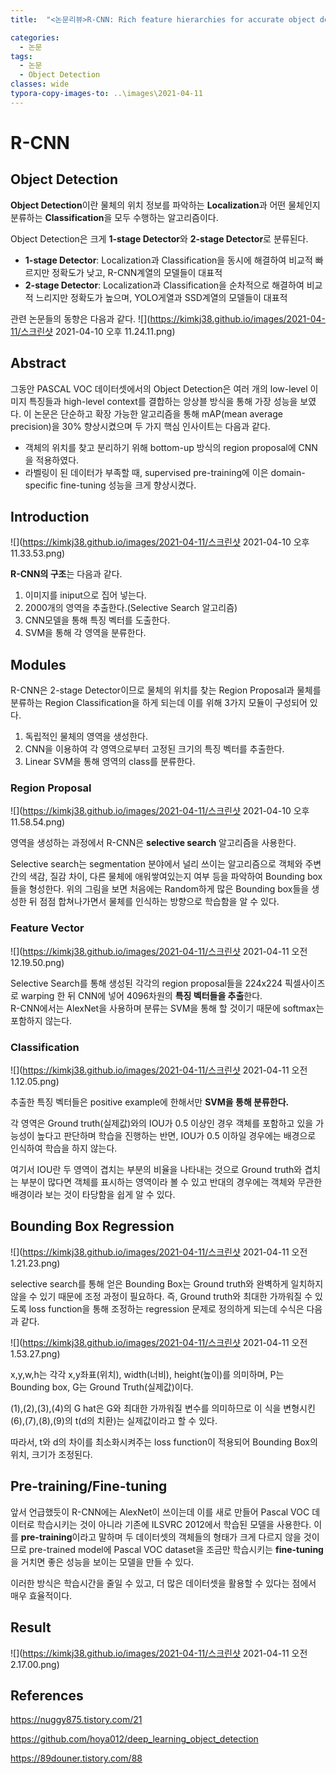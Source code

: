 ```yaml
---
title:  "<논문리뷰>R-CNN: Rich feature hierarchies for accurate object detection and semantic segmentation"

categories:
  - 논문
tags:
  - 논문
  - Object Detection
classes: wide
typora-copy-images-to: ..\images\2021-04-11
---
```


# R-CNN
  
  
## Object Detection
**Object Detection**이란 물체의 위치 정보를 파악하는 **Localization**과 어떤 물체인지 분류하는 **Classification**을 모두 수행하는 알고리즘이다.   
  
Object Detection은 크게 **1-stage Detector**와 **2-stage Detector**로 분류된다.  
  
- **1-stage Detector**: Localization과 Classification을 동시에 해결하여 비교적 빠르지만 정확도가 낮고, R-CNN계열의 모델들이 대표적
- **2-stage Detector**: Localization과 Classification을 순차적으로 해결하여 비교적 느리지만 정확도가 높으며, YOLO게열과 SSD계열의 모델들이 대표적
  
관련 논문들의 동향은 다음과 같다.
![](https://kimkj38.github.io/images/2021-04-11/스크린샷 2021-04-10 오후 11.24.11.png)

  
## Abstract
그동안 PASCAL VOC 데이터셋에서의 Object Detection은 여러 개의 low-level 이미지 특징들과 high-level context를 결합하는 앙상블 방식을 통해 가장 성능을 보였다. 이 논문은 단순하고 확장 가능한
알고리즘을 통해 mAP(mean average precision)을 30% 향상시켰으며 두 가지 핵심 인사이트는 다음과 같다.
- 객체의 위치를 찾고 분리하기 위해 bottom-up 방식의 region proposal에 CNN을 적용하였다.
- 라벨링이 된 데이터가 부족할 때, supervised pre-training에 이은 domain-specific fine-tuning 성능을 크게 향상시켰다.

## Introduction
![](https://kimkj38.github.io/images/2021-04-11/스크린샷 2021-04-10 오후 11.33.53.png)

**R-CNN의 구조**는 다음과 같다.  
1. 이미지를 iniput으로 집어 넣는다.  
2. 2000개의 영역을 추출한다.(Selective Search 알고리즘)  
3. CNN모델을 통해 특징 벡터를 도출한다.  
4. SVM을 통해 각 영역을 분류한다.  
  
  
## Modules
R-CNN은 2-stage Detector이므로 물체의 위치를 찾는 Region Proposal과 물체를 분류하는 Region Classification을 하게 되는데 이를 위해 3가지 모듈이 구성되어 있다.
1. 독립적인 물체의 영역을 생성한다.  
2. CNN을 이용하여 각 영역으로부터 고정된 크기의 특징 벡터를 추출한다.  
3. Linear SVM을 통해 영역의 class를 분류한다.  
  
### Region Proposal
![](https://kimkj38.github.io/images/2021-04-11/스크린샷 2021-04-10 오후 11.58.54.png)

영역을 생성하는 과정에서 R-CNN은 **selective search** 알고리즘을 사용한다.  
  
Selective search는 segmentation 분야에서 널리 쓰이는 알고리즘으로 객체와 주변간의 색감, 질감 차이, 다른 물체에 애워쌓여있는지 여부 등을 파악하여 Bounding box들을 형성한다.
위의 그림을 보면 처음에는 Random하게 많은 Bounding box들을 생성한 뒤 점점 합쳐나가면서 물체를 인식하는 방향으로 학습함을 알 수 있다.
  
### Feature Vector
![](https://kimkj38.github.io/images/2021-04-11/스크린샷 2021-04-11 오전 12.19.50.png)

Selective Search를 통해 생성된 각각의 region proposal들을 224x224 픽셀사이즈로 warping 한 뒤 CNN에 넣어 4096차원의 **특징 벡터들을 추출**한다.  
R-CNN에서는 AlexNet을 사용하며 분류는 SVM을 통해 할 것이기 때문에 softmax는 포함하지 않는다.
  
### Classification
![](https://kimkj38.github.io/images/2021-04-11/스크린샷 2021-04-11 오전 1.12.05.png)

추출한 특징 벡터들은 positive example에 한해서만 **SVM을 통해 분류한다.**  
  
각 영역은 Ground truth(실제값)와의 IOU가 0.5 이상인 경우 객체를 포함하고 있을 가능성이 높다고 판단하며 학습을 진행하는 반면, IOU가 0.5 이하일 경우에는 배경으로 인식하여 학습을 하지 않는다.
  
여기서 IOU란 두 영역이 겹치는 부분의 비율을 나타내는 것으로 Ground truth와 겹치는 부분이 많다면 객체를 표시하는 영역이라 볼 수 있고 반대의 경우에는 객체와 무관한 배경이라 보는 것이 타당함을 쉽게
알 수 있다.
  
  
## Bounding Box Regression
![](https://kimkj38.github.io/images/2021-04-11/스크린샷 2021-04-11 오전 1.21.23.png)


selective search를 통해 얻은 Bounding Box는 Ground truth와 완벽하게 일치하지 않을 수 있기 때문에 조정 과정이 필요하다. 즉, Ground truth와 최대한 가까워질 수 있도록 loss function을
통해 조정하는 regression 문제로 정의하게 되는데 수식은 다음과 같다.
  
![](https://kimkj38.github.io/images/2021-04-11/스크린샷 2021-04-11 오전 1.53.27.png)

x,y,w,h는 각각 x,y좌표(위치), width(너비), height(높이)를 의미하며, P는 Bounding box, G는 Ground Truth(실제값)이다.  
  
(1),(2),(3),(4)의 G hat은 G와 최대한 가까워질 변수를 의미하므로 이 식을 변형시킨 (6),(7),(8),(9)의 t(d의 치환)는 실제값이라고 할 수 있다.  
  
따라서, t와 d의 차이를 최소화시켜주는 loss function이 적용되어 Bounding Box의 위치, 크기가 조정된다.  
  
  
## Pre-training/Fine-tuning
앞서 언급했듯이 R-CNN에는 AlexNet이 쓰이는데 이를 새로 만들어 Pascal VOC 데이터로 학습시키는 것이 아니라 기존에 ILSVRC 2012에서 학습된 모델을 사용한다. 이를 **pre-training**이라고 말하며
두 데이터셋의 객체들의 형태가 크게 다르지 않을 것이므로 pre-trained model에 Pascal VOC dataset을 조금만 학습시키는 **fine-tuning**을 거치면 좋은 성능을 보이는 모델을 만들 수 있다.  
  
이러한 방식은 학습시간을 줄일 수 있고, 더 많은 데이터셋을 활용할 수 있다는 점에서 매우 효율적이다.
  
  
## Result
![](https://kimkj38.github.io/images/2021-04-11/스크린샷 2021-04-11 오전 2.17.00.png)
  
  
## References
<https://nuggy875.tistory.com/21>  

<https://github.com/hoya012/deep_learning_object_detection>  

<https://89douner.tistory.com/88>




